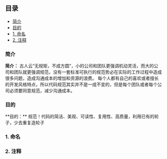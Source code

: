 ## 目录

+ [简介](#0)
+ [目的](#1)
+ [1. 命名](#2)
+ [2. 注释](#3)



<h3 id="0"> 简介 </h3>

**简介：** 古人云“无规矩，不成方圆”，小的公司和团队更强调机动灵活，而大的公司和团队就更强调规范，没有一套标准可执行的规范势必在实际的工作过程中造成很多问题，造成沟通成本的增加和资源的浪费。
每个人都有自己的喜欢或者擅长的开发风格特点，所以代码规范其实并不是一成不变的，但是每个团队或者每个公司必须要同意规范，减少沟通成本。

<h3 id="1"> 目的 </h3>
**目的：** 规范！代码的简洁、美观、可读性、复用性、高质量，利用已有的轮子，少去重复造轮子



<h3 id="2"> 1. 命名 </h3>



<h3 id="3"> 2. 注释 </h3>
